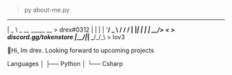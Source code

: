  > py about-me.py
               
  
 ____                
|  _ \ _ __ _____  __    > drex#0312
| | | | '__/ _ \ \/ /    /
| |_| | | |  __/>  <     > discord.gg/tokenstore
|____/|_|  \___/_/\_\    > lov3
 
 
 
👋Hi, Im drex. Looking forward to upcoming projects
                      
Languages
│   ├── Python
│   └── Csharp


                     
                    
